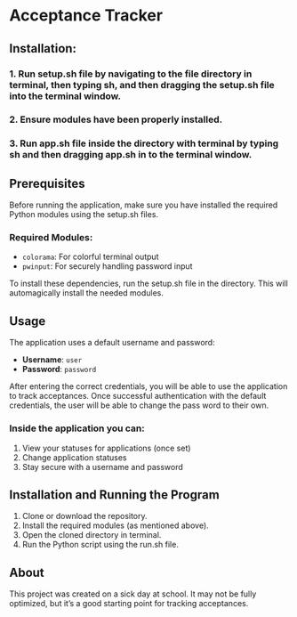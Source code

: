 # Acceptance Tracker


## Installation:
### 1. Run setup.sh file by navigating to the file directory in terminal, then typing sh, and then dragging the setup.sh file into the terminal window.
### 2. Ensure modules have been properly installed.
### 3. Run app.sh file inside the directory with terminal by typing sh and then dragging app.sh in to the terminal window.



## Prerequisites

Before running the application, make sure you have installed the required Python modules using the setup.sh files.

### Required Modules:
  
- `colorama`: For colorful terminal output
- `pwinput`: For securely handling password input

To install these dependencies, run the setup.sh file in the directory.
This will automagically install the needed modules.



## Usage

The application uses a default username and password:

- **Username**: `user`
- **Password**: `password`

After entering the correct credentials, you will be able to use the application to track acceptances.
Once successful authentication with the default credentials, the user will be able to change the pass word to their own.

### Inside the application you can:
1. View your statuses for applications (once set)
2. Change application statuses
3. Stay secure with a username and password

## Installation and Running the Program

1. Clone or download the repository.
2. Install the required modules (as mentioned above).
3. Open the cloned directory in terminal.
4. Run the Python script using the run.sh file.






## About

This project was created on a sick day at school. It may not be fully optimized, but it’s a good starting point for tracking acceptances.
